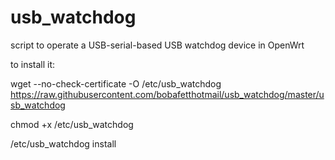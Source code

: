 # usb_watchdog
script to operate a USB-serial-based USB watchdog device in OpenWrt

to install it:

wget --no-check-certificate -O /etc/usb_watchdog https://raw.githubusercontent.com/bobafetthotmail/usb_watchdog/master/usb_watchdog

chmod +x /etc/usb_watchdog

/etc/usb_watchdog install

